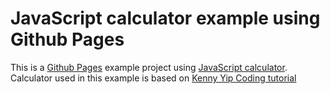 # JavaScript calculator example using Github Pages

This is a [Github Pages](https://pages.github.com/) example project using [JavaScript calculator](https://sloul1.github.io/js-calculator/).  
Calculator used in this example is based on [Kenny Yip Coding tutorial](https://github.com/ImKennyYip/calculator)
